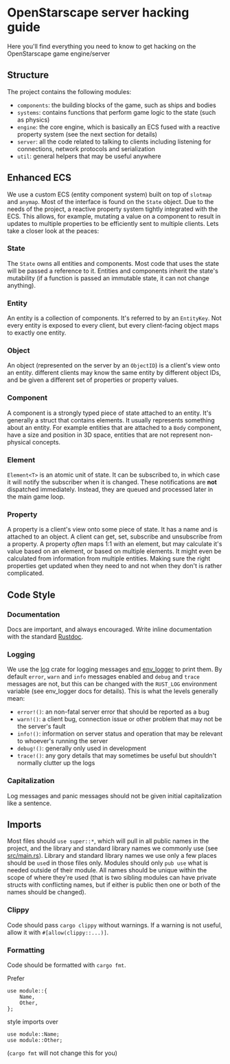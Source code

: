 # OpenStarscape server hacking guide
Here you'll find everything you need to know to get hacking on the OpenStarscape game engine/server

## Structure
The project contains the following modules:
- `components`: the building blocks of the game, such as ships and bodies
- `systems`: contains functions that perform game logic to the state (such as physics)
- `engine`: the core engine, which is basically an ECS fused with a reactive property system (see the next section for details)
- `server`: all the code related to talking to clients including listening for connections, network protocols and serialization
- `util`: general helpers that may be useful anywhere

## Enhanced ECS
We use a custom ECS (entity component system) built on top of `slotmap` and `anymap`. Most of the interface is found on the `State` object. Due to the needs of the project, a reactive property system tightly integrated with the ECS. This allows, for example, mutating a value on a component to result in updates to multiple properties to be efficiently sent to multiple clients. Lets take a closer look at the peaces:

### State
The `State` owns all entities and components. Most code that uses the state will be passed a reference to it. Entities and components inherit the state's mutability (if a function is passed an immutable state, it can not change anything).

### Entity
An entity is a collection of components. It's referred to by an `EntityKey`. Not every entity is exposed to every client, but every client-facing object maps to exactly one entity.

### Object
An object (represented on the server by an `ObjectID`) is a client's view onto an entity. different clients may know the same entity by different object IDs, and be given a different set of properties or property values.

### Component
A component is a strongly typed piece of state attached to an entity. It's generally a struct that contains elements. It usually represents something about an entity. For example entities that are attached to a `Body` component, have a size and position in 3D space, entities that are not represent non-physical concepts.

### Element
`Element<T>` is an atomic unit of state. It can be subscribed to, in which case it will notify the subscriber when it is changed. These notifications are __not__ dispatched immediately. Instead, they are queued and processed later in the main game loop.

### Property
A property is a client's view onto some piece of state. It has a name and is attached to an object. A client can get, set, subscribe and unsubscribe from a property. A property *often* maps 1:1 with an element, but may calculate it's value based on an element, or based on multiple elements. It might even be calculated from information from multiple entities. Making sure the right properties get updated when they need to and not when they don't is rather complicated.

## Code Style
### Documentation
Docs are important, and always encouraged. Write inline documentation with the standard [Rustdoc](https://blog.guillaume-gomez.fr/articles/2020-03-12+Guide+on+how+to+write+documentation+for+a+Rust+crate).

### Logging
We use the [log](https://docs.rs/log) crate for logging messages and [env_logger](https://docs.rs/env_logger) to print them. By default `error`, `warn` and `info` messages enabled and `debug` and `trace` messages are not, but this can be changed with the `RUST_LOG` environment variable (see env_logger docs for details). This is what the levels generally mean:
- `error!()`: an non-fatal server error that should be reported as a bug
- `warn!()`: a client bug, connection issue or other problem that may not be the server's fault
- `info!()`: information on server status and operation that may be relevant to whoever's running the server
- `debug!()`: generally only used in development
- `trace!()`: any gory details that may sometimes be useful but shouldn't normally clutter up the logs

### Capitalization
Log messages and panic messages should not be given initial capitalization like a sentence.

## Imports
Most files should `use super::*`, which will pull in all public names in the project, and the library and standard library names we commonly use (see [src/main.rs](src/main.rs)). Library and standard library names we use only a few places should be `use`d in those files only. Modules should only `pub use` what is needed outside of their module. All names should be unique within the scope of where they're used (that is two sibling modules can have private structs with conflicting names, but if either is public then one or both of the names should be changed).

### Clippy
Code should pass `cargo clippy` without warnings. If a warning is not useful, allow it with `#[allow(clippy::...)]`.

### Formatting
Code should be formatted with `cargo fmt`.

Prefer
```
use module::{
	Name,
	Other,
};
```
style imports over
```
use module::Name;
use module::Other;
```
(`cargo fmt` will not change this for you)